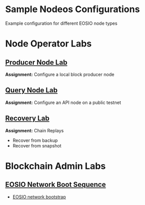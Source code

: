 # Sample Nodeos Configurations
Example configuration for different EOSIO node types

# Node Operator Labs 

## [Producer Node Lab](https://github.com/eoscostarica/sample-nodeos-configs/blob/main/producer-node-lab.md)
**Assignment:**  Configure a local block producer node

## [Query Node Lab](https://github.com/eoscostarica/sample-nodeos-configs/blob/main/query-node-lab.md)
**Assignment:**  Configure an API node on a public testnet

## [Recovery Lab](https://github.com/eoscostarica/sample-nodeos-configs/blob/main/recovery-lab.md)
**Assignment:**  Chain Replays
- Recover from backup 
- Recover from snapshot

# Blockchain Admin Labs

## [EOSIO Network Boot Sequence](https://guide.eoscostarica.io/docs/tutorials/private-network-installation)

- [EOSIO network bootstrap](https://github.com/eoscostarica/eosio-network-bootstrap)

